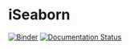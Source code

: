 # iSeaborn
[![Binder](https://mybinder.org/badge_logo.svg)](https://mybinder.org/v2/gh/pseudoPixels/bokehBorn/master)
[![Documentation Status](https://readthedocs.org/projects/bokehborn/badge/?version=latest)](https://bokehborn.readthedocs.io/en/latest/?badge=latest)

